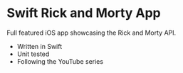 # Swift Rick and Morty App

Full featured iOS app showcasing the Rick and Morty API.

- Written in Swift
- Unit tested
- Following the YouTube series
